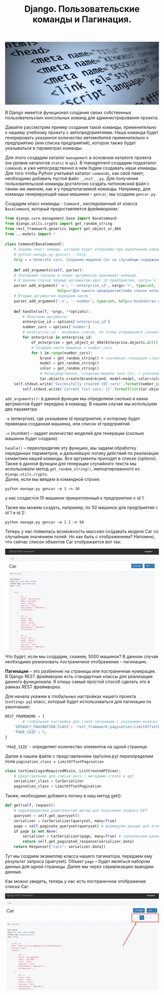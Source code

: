﻿---
layout: post
title: Django. Пользовательские команды и Пагинация.
category: django
---
![](/image/post-2020-05-08/head.jpg)

В Django имеется функционал создания своих собственных пользовательских консольных команд для администрирования проекта.  

Давайте рассмотрим пример создания такой команды, применительно к нашему учебному проекту с автопредприятиями. Наша команда будет генерировать указанное количество автомобилей применительно к предприятию (или списка предприятий), которое также будет указываться в параметрах команды.  

Для этого создадим каталог `management` в основном каталоге проекта (на уровне каталогов `static` и `аpi`). В management создадим подкаталог `commands` и уже непосредственно в нем будем создавать наши команды. Для того чтобы Python учитывал каталог `commands`, как свой пакет, необходимо добавить пустой файл `__init__.py`. Для получения пользовательской команды достаточно создать питоновский файл с таким-же именем, как и у предполагаемой команды. Например, для команды генерирующей наши машинки – `gencar`, мы создаем `gencar.py`.  

Создадим класс команды - `Command` , наследованный от класса `BaseCommand`, который предоставляется фреймворком:
```python
from django.core.management.base import BaseCommand
from django.utils.crypto import get_random_string
from rest_framework.generics import get_object_or_404
from ...models import *

class Command(BaseCommand):
    # Задаём текст помощи, который будет отображён при выполнении команды
    # python manage.py gencars --help
    help = u'Generate cars. Создание моделей Car со случайным содержанием полей'

    def add_arguments(self, parser):
    # Указываем сколько и каких аргументов принимает команда.
    # В данном случае первый аргументом идет id предприятия, nargs='+' - минимум один аргумент, либо список.
    parser.add_argument('-e', '--enterprise_id', nargs='+', type=int,
                        help=u'Для какого предприятия(либо список enterprise_id через пробел)')
    # Вторым аргументом передаем число
    parser.add_argument('-n', '--number', type=int, help=u'Количество создаваемых Car')

    def handle(self, *args, **options):
        # Получаем аргументы:
        enterprise_id = options['enterprise_id']
        number_cars = options['number']
        # enterprise_id - возможно список, по этому итерируемся сначала по нему.
        for enterprise in enterprise_id:
            of_enterprise = get_object_or_404(Enterprise.objects.all(), pk=enterprise)
            # Создаем число машинок = number_cars
            for i in range(number_cars):
                brand = get_random_string() # случайная генерация строки для поля Car
                model = get_random_string()
                color = get_random_string()
                # Непосредственно, создание модели типа Car, с указанными полями
                Car.objects.create(brand=brand, model=model, color=color, fuel_util=10, of_enterprise=of_enterprise)
	self.stdout.write('Successfully created {0} cars!'.format(number_cars))
        self.stdout.write('Current list cars: {}'.format(list(Car.objects.all())))
```
`add_arguments()`- в данной функции мы определяем сколько и каких аргументов будет передано в команду. В нашем случае мы используем два параметра:  
   
`-e` (enterprise), где указываем id предприятия, к которому будет привязана созданная машинка, или список id предприятий.  

`-n` (number) – задает количество моделей для генерации (сколько машинок будет создано).  

`handle()` – переопределяя эту функцию, мы задаем обработку переданных параметров, и дальнейшую логику действий по реализации семантики нашей команды. Все аргументы приходят в списке (options). Также в данной функции для генерации случайного текста мы использовали метод `get_random_string()`, импортированного из `django.utils.crypto`.   
Далее, если мы введем в командной строке:  
```
python manage.py gencar –e 1 –n 10
```
у нас создастся 10 машинок прикрепленный к предприятию с id 1.  

Также мы можем создать, например, по 50 машинок для предприятия с id 1 и id 2:
```
python manage.py gencar –e 1 2 –n 50
```
Теперь у нас появилась возможность массово создавать модели Car со случайным значением полей. Но как быть с отображением? Напомню, что сейчас список объектов Car отображается вот так:  
 
![](/image/post-2020-05-08/no_paginations.jpg)   
Что будет, если мы создадим, скажем, 5000 машинок? В данном случае необходимо реализовать постраничное отображение – пагинацию.  

**Пагинация** – это разбиение на страницы или постраничная нумерация. В Django REST фреймворке есть стандартные классы для реализации данного функционала. Я опишу самый простой способ сделать это в рамках REST фреймворка.  

Для начала укажем в глобальных настройках нашего проекта (`settings.py`) класс, который будет использоваться для пагинации по умолчанию:
```python
REST_FRAMEWORK = {
        # глобальная настройка для стиля пагинации с указанием количества элементов на странице PAGE_SIZE
    'DEFAULT_PAGINATION_CLASS': 'rest_framework.pagination.LimitOffsetPagination',
    'PAGE_SIZE': 5,
}
```
`'PAGE_SIZE'`- определяет количество элементов на одной странице.  

Далее в нашем файле с представлением (api\view.py) переопределим поле `pagination_class = LimitOffsetPagination`
```python
class CarView(LoginRequiredMixin, ListCreateAPIView):
    # представление для списка авто с методами create и get
    serializer_class = CarSerializer
    pagination_class = LimitOffsetPagination

``` 
Также, необходимо добавить логику в наш метод get():
```python
def get(self, request):
    # переопределяем родительский метод для получения запроса GET
    queryset = self.get_queryset()
    serializer = CarSerializer(queryset, many=True)
    page = self.paginate_queryset(queryset) # формируем данные для отображения на одной странице
    if page is not None:
        serializer = CarSerializer(page, many=True) # сериализуем данные page
        return self.get_paginated_response(serializer.data)
    return Response({"cars": serializer.data})
```
Тут мы создаем экземпляр класса нашего пагинатора, передаем ему результат запроса (queryset). Объект `page` – будет являться набором данных для одной страницы. Далее мы через сериализацию выводим данные.  

Как можно увидеть, теперь у нас есть постраничное отображение списка Car:

![](/image/post-2020-05-08/paginations.jpg)  










